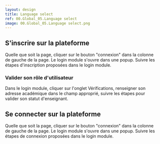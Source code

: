 ```yaml
---
layout: design
title: Language select
ref: 00.Global_05.Language select
image: 00.Global_05.Language select.png
---
```


## <span class="color-thread" style="background-color: #ffcccc"></span> S'inscrire sur la plateforme
Quelle que soit la page, cliquer sur le bouton "connexion" dans la colonne de gauche de la page. Le login module s'ouvre dans une popup. Suivre les étapes d'inscription proposées dans le login module.

### Valider son rôle d'utilisateur
Dans le login module, cliquer sur l'onglet Vérifications, renseigner son adresse académique dans le champ approprié, suivre les étapes pour valider son statut d'enseignant.

## <span class="color-thread" style="background-color: #ffeeee"></span> Se connecter sur la plateforme
Quelle que soit la page, cliquer sur le bouton "connexion" dans la colonne de gauche de la page. Le login module s'ouvre dans une popup. Suivre les étapes de connexion proposées dans le login module.